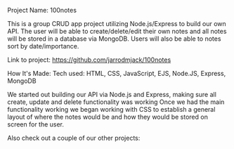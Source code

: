 
Project Name: 100notes

This is a group CRUD app project utilizing Node.js/Express to build our own API. The user will be able to create/delete/edit their own notes and all notes will be stored in a database via MongoDB. Users will also be able to notes sort by date/importance.

Link to project: https://github.com/jarrodmjack/100notes

How It's Made: Tech used: HTML, CSS, JavaScript, EJS, Node.JS, Express, MongoDB

We started out building our API via Node.js and Express, making sure all create, update and delete functionality was working
Once we had the main functionality working we began working with CSS to establish a general layout of where the notes would be and how they would be stored on screen for the user. 

<!-- Lessons Learned: No matter what your experience level, being an engineer means continuously learning. Every time you build something you always have those whoa this is awesome or fuck yeah I did it! moments. This is where you should share those moments! Recruiters and interviewers love to see that you're self-aware and passionate about growing. -->

Also check out a couple of our other projects:

